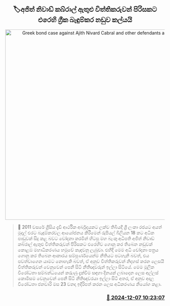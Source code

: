 <p align='center'><b><h2 align='center' title='Greek bond case against Ajith Nivard Cabral and other defendants adjourned'>🏷අජිත් නිවාඩ් කබ්රාල් ඇතුළු විත්තිකරුවන් පිරිසකට එරෙහි ග්‍රීක බැඳුම්කර නඩුව කල්යයි</h2></b></p>
<p align='center'><img src='https://helakuru.sgp1.cdn.digitaloceanspaces.com/esana/images/lib/court-2[1].jpg' width='600' alt='Greek bond case against Ajith Nivard Cabral and other defendants adjourned'></p>

>📝 2011 වසරේ ග්‍රීසිය දැඩි ආර්ථික අර්බුදයකට ලක්ව තිබියදී ශ්‍රී ලංකා රජයට අයත් මුදල් එරට බැඳුම්කරවල ආයෝජනය කිරීමෙන් රුපියල් බිලියන 18 කට අධික පාඩුවක් සිදු කළ බවට චෝදනා කරමින් හිටපු මහ බැංකු අධිපති අජිත් නිවාඩ් කබ්රාල් ඇතුළු විත්තිකරුවන් පිරිසකට එරෙහිව ගොනු කර තිබෙන නඩුවක් කොළඹ මහාධිකරණය හමුවේ කැඳවනු ලැබුවා.
එහිදී මෙම අධි චෝදනා පත්‍රය ගොනු කර තිබෙන ආකාරය සම්පූර්ණයෙන්ම නීතියට පටහැනි බවත්, එය පවත්වාගෙන යාමට නොහැකි බවත්, ඒ අනුව විත්තිකරුවන් නිදහස් කරන ලෙසයි විත්තිකරුවන් වෙනුවෙන් පෙනී සිටි නීතීඥවරුන් ඉල්ලා සිටියේ.
මෙම මූලික විරෝධතා සම්බන්ධයෙන් කරුණු දැක්වීම සඳහා දිනයක් ලබාදෙන ලෙස අල්ලස් කොමිසම වෙනුවෙන් පෙනී සිටි නීතිඥවරයා ඉල්ලා සිටි අතර, ඒ අනුව අදාල විරෝධතා ජනවාරි මස 23 වනදා ඉදිරිපත් කරන ලෙස අධිකරණය නියෝග කළා.


<h3 align='right'><a href='https://www.helakuru.lk/esana/p/105722/'>📅 2024-12-07 10:23:07</a></h3>
